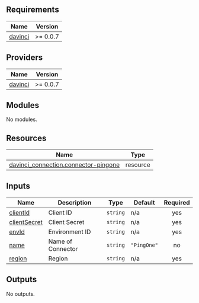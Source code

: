 ## Requirements

| Name | Version |
|------|---------|
| <a name="requirement_davinci"></a> [davinci](#requirement\_davinci) | >= 0.0.7 |

## Providers

| Name | Version |
|------|---------|
| <a name="provider_davinci"></a> [davinci](#provider\_davinci) | >= 0.0.7 |

## Modules

No modules.

## Resources

| Name | Type |
|------|------|
| [davinci_connection.connector-pingone](https://registry.terraform.io/providers/samir-gandhi/davinci/latest/docs/resources/connection) | resource |

## Inputs

| Name | Description | Type | Default | Required |
|------|-------------|------|---------|:--------:|
| <a name="input_clientId"></a> [clientId](#input\_clientId) | Client ID | `string` | n/a | yes |
| <a name="input_clientSecret"></a> [clientSecret](#input\_clientSecret) | Client Secret | `string` | n/a | yes |
| <a name="input_envId"></a> [envId](#input\_envId) | Environment ID | `string` | n/a | yes |
| <a name="input_name"></a> [name](#input\_name) | Name of Connector | `string` | `"PingOne"` | no |
| <a name="input_region"></a> [region](#input\_region) | Region | `string` | n/a | yes |

## Outputs

No outputs.
